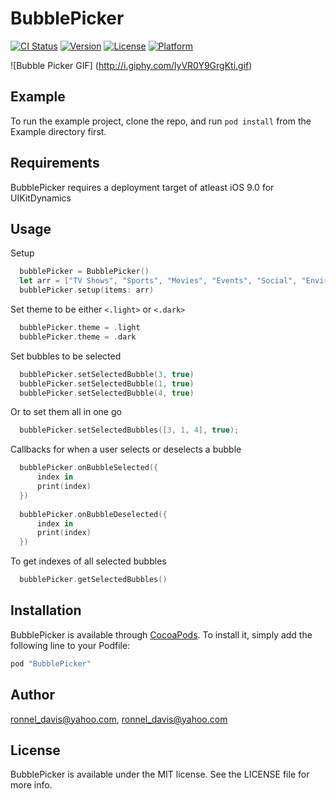 # BubblePicker

[![CI Status](http://img.shields.io/travis/ronnel_davis@yahoo.com/BubblePicker.svg?style=flat)](https://travis-ci.org/ronnel_davis@yahoo.com/BubblePicker)
[![Version](https://img.shields.io/cocoapods/v/BubblePicker.svg?style=flat)](http://cocoapods.org/pods/BubblePicker)
[![License](https://img.shields.io/cocoapods/l/BubblePicker.svg?style=flat)](http://cocoapods.org/pods/BubblePicker)
[![Platform](https://img.shields.io/cocoapods/p/BubblePicker.svg?style=flat)](http://cocoapods.org/pods/BubblePicker)

![Bubble Picker GIF]
(http://i.giphy.com/lyVR0Y9GrgKti.gif)

## Example

To run the example project, clone the repo, and run `pod install` from the Example directory first.

## Requirements

BubblePicker requires a deployment target of atleast iOS 9.0 for UIKitDynamics

## Usage

Setup 

```Swift 
  bubblePicker = BubblePicker()
  let arr = ["TV Shows", "Sports", "Movies", "Events", "Social", "Environment", "Causes", "News", "Technology", "Science", "People", "Places", "Music", "Photography"]
  bubblePicker.setup(items: arr)
```

Set theme to be either `<.light>` or `<.dark>`

```Swift
  bubblePicker.theme = .light
  bubblePicker.theme = .dark
```

Set bubbles to be selected

```Swift 
  bubblePicker.setSelectedBubble(3, true)
  bubblePicker.setSelectedBubble(1, true) 
  bubblePicker.setSelectedBubble(4, true)
```

Or to set them all in one go

```Swift 
  bubblePicker.setSelectedBubbles([3, 1, 4], true);
```

Callbacks for when a user selects or deselects a bubble

```Swift
  bubblePicker.onBubbleSelected({
      index in
      print(index)
  })
  
  bubblePicker.onBubbleDeselected({
      index in
      print(index)
  })
```

To get indexes of all selected bubbles

```Swift
  bubblePicker.getSelectedBubbles()
```

## Installation

BubblePicker is available through [CocoaPods](http://cocoapods.org). To install
it, simply add the following line to your Podfile:

```ruby
pod "BubblePicker"
```

## Author

ronnel_davis@yahoo.com, ronnel_davis@yahoo.com

## License

BubblePicker is available under the MIT license. See the LICENSE file for more info.
